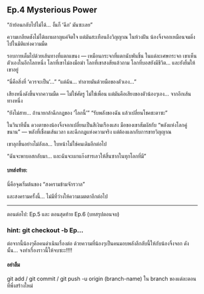 ## Ep.4 Mysterious Power

“ถ้าย้อนกลับไปไม่ได้… งั้นก็ ‘ฉีก’ มันซะเลย”

ความเกลียดชังไม่ได้เผาผลาญแค่จิตใจ แต่มันสะเทือนถึงวิญญาณ
ในห้วงฝัน น้องจิ้งจอกเหมือนจมดิ่งไปในมิติแห่งความมืด

รอบกายเต็มไปด้วยเส้นทางที่แตกแขนง — เหมือนกระจกที่แตกนับพันชิ้น
ในแต่ละเศษกระจก เขาเห็นตัวเองในอีกโลกหนึ่ง
โลกที่เขาไม่ลงมือฆ่า
โลกที่เขาสงสัยแล้วถาม
โลกที่บอสยังมีชีวิต… และยังยิ้มให้เขาอยู่

“นี่คือสิ่งที่ ‘ควรจะเป็น’…”
“แต่ฉัน... ทำลายมันด้วยมือของตัวเอง…”

เสียงหนึ่งดังขึ้นจากความมืด — ไม่ใช่ศัตรู ไม่ใช่เพื่อน
แต่มันคือเสียงของตัวน้องๆเอง… จากอีกเส้นทางหนึ่ง

“ยังไม่สาย… ถ้านายกล้าฉีกกฎของ ‘โลกนี้’”
“รับพลังของฉัน แล้วเปลี่ยนโชคชะตาซะ”

ในวินาทีนั้น ดวงตาของน้องจิ้งจอกเปลี่ยนเป็นสีเงินเรืองแสง
มือของเขาสัมผัสกับ “พลังแห่งโลกคู่ขนาน” — พลังที่เชื่อมเส้นเวลา และฉีกกฎแห่งความจริง แต่ต้องแลกกับการขายวิญญาณ

เขาลุกขึ้นอย่างไม่ลังเล… ใบหน้าไม่ใช่คนเดิมอีกต่อไป

“ฉันจะพาบอสกลับมา…
และฉันจะเผาแก๊งสารเลวให้สิ้นซากในทุกโลกที่มี”

#### บทส่งท้าย:
นี่คือจุดเริ่มต้นของ “สงครามข้ามจักรวาล”

และสงครามครั้งนี้… ไม่มีที่ว่างให้ความเมตตาอีกต่อไป

---
ตอนต่อไป: Ep.5
และ ตอนสุดท้าย Ep.6 (บทสรุปตอนจบ)

### hint: git checkout -b Ep...

ต่อจากนี้น้องๆคือคนดำเนินเรื่องต่อ ด้วยความที่น้องๆเป็นคนมอบพลังลึกลับนี้ให้กับน้องจิ้งจอก 
ดังนั้น... จงทำเรื่องราวนี้ให้จบซะะ!!!!

#### อย่าลืม
git add / git commit / git push -u origin (branch-name)
ใน branch ของแต่ละตอนที่พึ่งสร้างใหม่